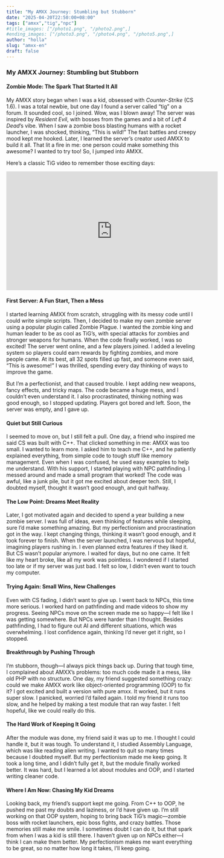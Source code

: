```yaml
---
title: "My AMXX Journey: Stumbling but Stubborn"
date: "2025-04-20T22:50:00+08:00"
tags: ["amxx","tig","npc"]
#title_images: ["/photo1.png", "/photo2.png",]
#ending_images: ["/photo3.png", "/photo4.png", "/photo5.png",]
author: "holla"
slug: "amxx-en"
draft: false
---
```


### My AMXX Journey: Stumbling but Stubborn

#### Zombie Mode: The Spark That Started It All

My AMXX story began when I was a kid, obsessed with *Counter-Strike* (CS 1.6). I was a total newbie, but one day I found a server called “tig” on a forum. It sounded cool, so I joined. Wow, was I blown away! The server was inspired by *Resident Evil*, with bosses from the games and a bit of *Left 4 Dead*’s vibe. When I saw a zombie boss blasting humans with a rocket launcher, I was shocked, thinking, “This is wild!” The fast battles and creepy mood kept me hooked. Later, I learned the server’s creator used AMXX to build it all. That lit a fire in me: one person could make something this awesome? I wanted to try too! So, I jumped into AMXX.

Here’s a classic TiG video to remember those exciting days:
<iframe width="560" height="315" src="https://www.youtube.com/embed/Rtwg6HNA-qw?si=_YyG447DrjOgltMk" title="YouTube video player" frameborder="0" allow="accelerometer; autoplay; clipboard-write; encrypted-media; gyroscope; picture-in-picture; web-share" referrerpolicy="strict-origin-when-cross-origin" allowfullscreen></iframe>

#### First Server: A Fun Start, Then a Mess

I started learning AMXX from scratch, struggling with its messy code until I could write simple scripts. Then, I decided to make my own zombie server using a popular plugin called Zombie Plague. I wanted the zombie king and human leader to be as cool as TiG’s, with special attacks for zombies and stronger weapons for humans. When the code finally worked, I was so excited! The server went online, and a few players joined. I added a leveling system so players could earn rewards by fighting zombies, and more people came. At its best, all 32 spots filled up fast, and someone even said, “This is awesome!” I was thrilled, spending every day thinking of ways to improve the game.

But I’m a perfectionist, and that caused trouble. I kept adding new weapons, fancy effects, and tricky maps. The code became a huge mess, and I couldn’t even understand it. I also procrastinated, thinking nothing was good enough, so I stopped updating. Players got bored and left. Soon, the server was empty, and I gave up.

#### Quiet but Still Curious

I seemed to move on, but I still felt a pull. One day, a friend who inspired me said CS was built with C++. That clicked something in me: AMXX was too small. I wanted to learn more. I asked him to teach me C++, and he patiently explained everything, from simple code to tough stuff like memory management. Even when I was confused, he used easy examples to help me understand. With his support, I started playing with NPC pathfinding. I messed around and made a small program that worked! The code was awful, like a junk pile, but it got me excited about deeper tech. Still, I doubted myself, thought it wasn’t good enough, and quit halfway.

#### The Low Point: Dreams Meet Reality

Later, I got motivated again and decided to spend a year building a new zombie server. I was full of ideas, even thinking of features while sleeping, sure I’d make something amazing. But my perfectionism and procrastination got in the way. I kept changing things, thinking it wasn’t good enough, and it took forever to finish. When the server launched, I was nervous but hopeful, imagining players rushing in. I even planned extra features if they liked it. But CS wasn’t popular anymore. I waited for days, but no one came. It felt like my heart broke, like all my work was pointless. I wondered if I started too late or if my server was just bad. I felt so low, I didn’t even want to touch my computer.

#### Trying Again: Small Wins, New Challenges

Even with CS fading, I didn’t want to give up. I went back to NPCs, this time more serious. I worked hard on pathfinding and made videos to show my progress. Seeing NPCs move on the screen made me so happy—I felt like I was getting somewhere. But NPCs were harder than I thought. Besides pathfinding, I had to figure out AI and different situations, which was overwhelming. I lost confidence again, thinking I’d never get it right, so I stopped.

#### Breakthrough by Pushing Through

I’m stubborn, though—I always pick things back up. During that tough time, I complained about AMXX’s problems: too much code made it a mess, like old PHP with no structure. One day, my friend suggested something crazy: could we make AMXX work like object-oriented programming (OOP) to fix it? I got excited and built a version with pure amxx. It worked, but it runs super slow. I panicked, worried I’d failed again. I told my friend it runs too slow, and he helped by making a test module that ran way faster. I felt hopeful, like we could really do this.

#### The Hard Work of Keeping It Going

After the module was done, my friend said it was up to me. I thought I could handle it, but it was tough. To understand it, I studied Assembly Language, which was like reading alien writing. I wanted to quit so many times because I doubted myself. But my perfectionism made me keep going. It took a long time, and I didn’t fully get it, but the module finally worked better. It was hard, but I learned a lot about modules and OOP, and I started writing cleaner code.

#### Where I Am Now: Chasing My Kid Dreams

Looking back, my friend’s support kept me going. From C++ to OOP, he pushed me past my doubts and laziness, or I’d have given up. I’m still working on that OOP system, hoping to bring back TiG’s magic—zombie boss with rocket launchers, epic boss fights, and crazy battles. Those memories still make me smile. I sometimes doubt I can do it, but that spark from when I was a kid is still there. I haven’t given up on NPCs either—I think I can make them better. My perfectionism makes me want everything to be great, so no matter how long it takes, I’ll keep going.